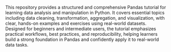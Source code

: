 This repository provides a structured and comprehensive Pandas tutorial for learning data analysis and manipulation in Python. It covers essential topics including data cleaning, transformation, aggregation, and visualization, with clear, hands-on examples and exercises using real-world datasets. Designed for beginners and intermediate users, the tutorial emphasizes practical workflows, best practices, and reproducibility, helping learners build a strong foundation in Pandas and confidently apply it to real-world data tasks.
